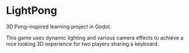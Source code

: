 # LightPong
3D Pong-inspired learning project in Godot.

This game uses dynamic lighting and various camera effects to achieve a nice looking 3D experience for two players sharing a keyboard.